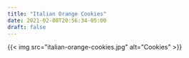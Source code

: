 ```yaml
---
title: "Italian Orange Cookies"
date: 2021-02-08T20:56:34-05:00
draft: false
---
```


{{< img src="italian-orange-cookies.jpg" alt="Cookies" >}}